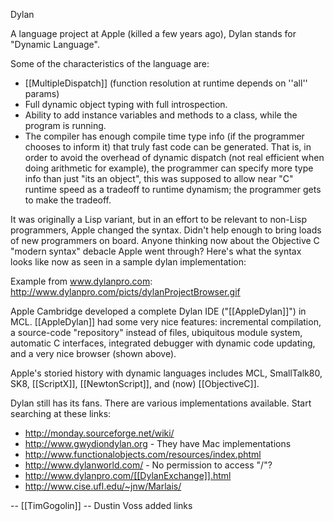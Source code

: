 

Dylan

A language project at Apple (killed a few years ago), Dylan stands for "Dynamic Language". 

Some of the characteristics of the language are:
* [[MultipleDispatch]] (function resolution at runtime depends on ''all'' params)
* Full dynamic object typing with full introspection.
* Ability to add instance variables and methods to a class, while the program is running.
* The compiler has enough compile time type info (if the programmer chooses to inform it) that truly fast code can be generated. That is, in order to avoid the overhead of dynamic dispatch (not real efficient when doing arithmetic for example), the programmer can specify more type info than just "its an object", this was supposed to allow near "C" runtime speed as a tradeoff to runtime dynamism; the programmer gets to make the tradeoff.

It was originally a Lisp variant, but in an effort to be relevant to non-Lisp programmers, Apple changed the syntax. Didn't help enough to bring loads of new programmers on board. Anyone thinking now about the Objective C "modern syntax" debacle Apple went through? Here's what the syntax looks like now as seen in a sample dylan implementation:

Example from www.dylanpro.com:
http://www.dylanpro.com/picts/dylanProjectBrowser.gif

Apple Cambridge developed a complete Dylan IDE ("[[AppleDylan]]") in MCL. [[AppleDylan]] had  some very nice features: incremental compilation, a source-code "repository" instead of files, ubiquitous module system, automatic C interfaces, integrated debugger with dynamic code updating, and a very nice browser (shown above).

Apple's storied history with dynamic languages includes MCL, SmallTalk80, SK8, [[ScriptX]], [[NewtonScript]], and (now) [[ObjectiveC]].

Dylan still has its fans. There are various implementations available. Start searching at these links:

* http://monday.sourceforge.net/wiki/
* http://www.gwydiondylan.org - They have Mac implementations
* http://www.functionalobjects.com/resources/index.phtml
* http://www.dylanworld.com/ - No permission to access "/"?
* http://www.dylanpro.com/[[DylanExchange]].html
* http://www.cise.ufl.edu/~jnw/Marlais/

-- [[TimGogolin]]
-- Dustin Voss added links